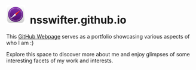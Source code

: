 # <img src="assets/readme/safari-technology-preview-logo.png" width="50" height="50"/>&nbsp; nsswifter.github.io

This [GitHub Webpage](https://nsswifter.github.io/) serves as a portfolio showcasing various aspects of who I am :}

Explore this space to discover more about me and enjoy glimpses of some interesting facets of my work and interests.